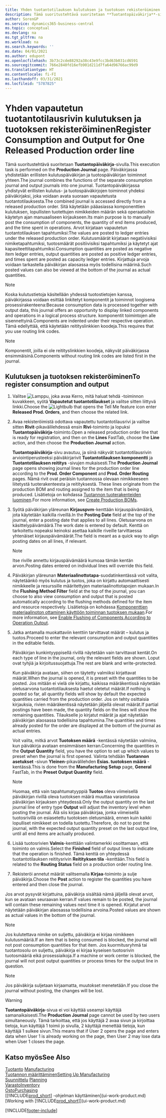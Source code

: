 ```yaml
---
title: Yhden tuotantotilauksen kulutuksen ja tuotoksen rekisteröiminen | Microsoft Docs
description: Tämä suoritustehtävä suoritetaan **Tuotantopäiväkirja**-sivulla. Päiväkirjassa yhdistetään erillisten kulutuspäiväkirjan ja tuotospäiväkirjan toiminnot yhteen. Tuotantopäiväkirjassa yhdistyvät erillisten kulutus- ja tuotospäiväkirjojen toiminnot yhdeksi päiväkirjaksi, joka voidaan avata suoraan vapautetusta tuotantotilauksesta. Sitä käytetään pääasiassa komponenttien kulutuksen, lopullisten tuotettujen nimikkeiden määrän sekä operaatioihin käytetyn ajan manuaaliseen kirjaukseen.
author: SorenGP
ms.service: dynamics365-business-central
ms.topic: conceptual
ms.devlang: na
ms.tgt_pltfrm: na
ms.workload: na
ms.search.keywords: ''
ms.date: 04/01/2021
ms.author: edupont
ms.openlocfilehash: 3b73c2cde88292a38c43e9fcc3bd63b031cd6591
ms.sourcegitcommit: 766e2840fd16efb901d211d7fa64d96766ac99d9
ms.translationtype: HT
ms.contentlocale: fi-FI
ms.lasthandoff: 03/31/2021
ms.locfileid: "5787825"
---
```

# <a name="register-consumption-and-output-for-one-released-production-order-line"></a><span data-ttu-id="6c81e-106">Yhden vapautetun tuotantotilausrivin kulutuksen ja tuotoksen rekisteröiminen</span><span class="sxs-lookup"><span data-stu-id="6c81e-106">Register Consumption and Output for One Released Production order line</span></span>
<span data-ttu-id="6c81e-107">Tämä suoritustehtävä suoritetaan **Tuotantopäiväkirja**-sivulla.</span><span class="sxs-lookup"><span data-stu-id="6c81e-107">This execution task is performed on the **Production Journal** page.</span></span> <span data-ttu-id="6c81e-108">Päiväkirjassa yhdistetään erillisten kulutuspäiväkirjan ja tuotospäiväkirjan toiminnot yhteen.</span><span class="sxs-lookup"><span data-stu-id="6c81e-108">The journal combines the functions of the separate consumption journal and output journals into one journal.</span></span> <span data-ttu-id="6c81e-109">Tuotantopäiväkirjassa yhdistyvät erillisten kulutus- ja tuotospäiväkirjojen toiminnot yhdeksi päiväkirjaksi, joka voidaan avata suoraan vapautetusta tuotantotilauksesta.</span><span class="sxs-lookup"><span data-stu-id="6c81e-109">The combined journal is accessed directly from a released production order.</span></span> <span data-ttu-id="6c81e-110">Sitä käytetään pääasiassa komponenttien kulutuksen, lopullisten tuotettujen nimikkeiden määrän sekä operaatioihin käytetyn ajan manuaaliseen kirjaukseen.</span><span class="sxs-lookup"><span data-stu-id="6c81e-110">Its main purpose is to manually post the consumption of components, the quantity of end items produced, and the time spent in operations.</span></span> <span data-ttu-id="6c81e-111">Arvot kirjataan vapautetun tuotantotilauksen tapahtumiksi:</span><span class="sxs-lookup"><span data-stu-id="6c81e-111">The values are posted to ledger entries under the released production order.</span></span> <span data-ttu-id="6c81e-112">Kulutusmäärät kirjataan negatiivisiksi nimiketapahtumiksi, tuotosmäärät positiivisiksi tapahtumiksi ja käytetyt ajat kapasiteettitapahtumiksi.</span><span class="sxs-lookup"><span data-stu-id="6c81e-112">Consumption quantities are posted as negative item ledger entries, output quantities are posted as positive ledger entries, and times spent are posted as capacity ledger entries.</span></span> <span data-ttu-id="6c81e-113">Kirjattuja arvoja voidaan tarkastella päiväkirjan alaosassa myös todellisina määrinä.</span><span class="sxs-lookup"><span data-stu-id="6c81e-113">Such posted values can also be viewed at the bottom of the journal as actual quantities.</span></span>  

> [!NOTE]  
>  <span data-ttu-id="6c81e-114">Koska kulutustietoja käsitellään yhdessä tuotostietojen kanssa, päiväkirjassa voidaan esittää linkitetyt komponentit ja toiminnot loogisena prosessirakenteena:</span><span class="sxs-lookup"><span data-stu-id="6c81e-114">Because consumption data is processed together with output data, this journal offers an opportunity to display linked components and operations in a logical process structure.</span></span> <span data-ttu-id="6c81e-115">komponentit toimintojen alle sisennettyinä.</span><span class="sxs-lookup"><span data-stu-id="6c81e-115">Components are indented under their respective operation.</span></span> <span data-ttu-id="6c81e-116">Tämä edellyttää, että käytetään reitityslinkkien koodeja.</span><span class="sxs-lookup"><span data-stu-id="6c81e-116">This requires that you use routing link codes.</span></span>  

> [!NOTE]  
>  <span data-ttu-id="6c81e-117">Komponentit, joilla ei ole reitityslinkkien koodeja, näkyvät päiväkirjassa ensimmäisinä.</span><span class="sxs-lookup"><span data-stu-id="6c81e-117">Components without routing link codes are listed first in the journal.</span></span>  

## <a name="to-register-consumption-and-output"></a><span data-ttu-id="6c81e-118">Kulutuksen ja tuotoksen rekisteröiminen</span><span class="sxs-lookup"><span data-stu-id="6c81e-118">To register consumption and output</span></span>  
1.  <span data-ttu-id="6c81e-119">Valitse ![Lamppu, joka avaa Kerro, mitä haluat tehdä -toiminnon](media/ui-search/search_small.png "Kerro, mitä haluat tehdä") kuvakkeen, syötä **Vapautetut tuotantotilaukset** ja valitse sitten liittyvä linkki.</span><span class="sxs-lookup"><span data-stu-id="6c81e-119">Choose the ![Lightbulb that opens the Tell Me feature](media/ui-search/search_small.png "Tell me what you want to do") icon enter **Released Prod. Orders**, and then choose the related link.</span></span>  
2.  <span data-ttu-id="6c81e-120">Avaa rekisteröimistä odottava vapautettu tuotantotilausrivi ja valitse sitten **Rivit**-pikavälilehdessä ensin **Rivi**-toiminto ja lopuksi **Tuotantopäiväkirja**-toiminto.</span><span class="sxs-lookup"><span data-stu-id="6c81e-120">Open a released production order line that is ready for registration, and then on the **Lines** FastTab, choose the **Line** action, and then choose the **Production Journal** action.</span></span>  

    <span data-ttu-id="6c81e-121">**Tuotantopäiväkirja**-sivu avautuu, ja siinä näkyvät tuotantotilausrivin arviointiperusteeksi päiväkirjarivit **Tuotantotilauksen komponentti** ja **Tuotantotilauksen reititys** -sivujen mukaisesti.</span><span class="sxs-lookup"><span data-stu-id="6c81e-121">The **Production Journal** page opens showing journal lines for the production order line according to the **Prod. Order Component** and **Prod. Order Routing** pages.</span></span> <span data-ttu-id="6c81e-122">Nämä rivit ovat peräisin tuotannossa olevaan nimikkeeseen liitetystä tuoterakenteesta ja reitityksestä. </span><span class="sxs-lookup"><span data-stu-id="6c81e-122">These lines originate from the production BOM and routing assigned to the item that is being produced.</span></span> <span data-ttu-id="6c81e-123">Lisätietoja on kohdassa [Tuotannon tuoterakenteiden luominen](production-how-to-create-routings.md).</span><span class="sxs-lookup"><span data-stu-id="6c81e-123">For more information, see [Create Production BOMs](production-how-to-create-routings.md).</span></span>  

3.  <span data-ttu-id="6c81e-124">Syötä päiväkirjan yläreunan **Kirjauspvm**-kenttään kirjauspäivämäärä, jota käytetään kaikilla riveillä.</span><span class="sxs-lookup"><span data-stu-id="6c81e-124">In the **Posting Date** field at the top of the journal, enter a posting date that applies to all lines.</span></span> <span data-ttu-id="6c81e-125">Oletusarvona on käsittelypäivämäärä.</span><span class="sxs-lookup"><span data-stu-id="6c81e-125">The work date is entered by default.</span></span> <span data-ttu-id="6c81e-126">Kenttä on tarkoitettu nopeaksi keinoksi asettaa kaikille riveille tarvittaessa yhtenäiset kirjauspäivämäärät.</span><span class="sxs-lookup"><span data-stu-id="6c81e-126">The field is meant as a quick way to align posting dates on all lines, if relevant.</span></span>  

    > [!NOTE]  
    >  <span data-ttu-id="6c81e-127">Itse riville annettu kirjauspäivämäärä kumoaa tämän kentän arvon.</span><span class="sxs-lookup"><span data-stu-id="6c81e-127">Posting dates entered on individual lines will override this field.</span></span>  

4.  <span data-ttu-id="6c81e-128">Päiväkirjan yläreunan **Materiaalinottotapa**-suodatinkentässä voit valita, näytetäänkö myös kulutus ja tuotos, joka on kirjattu automaattisesti nimikkeelle ja resurssille määritettyjen materiaalinottotapojen mukaan.</span><span class="sxs-lookup"><span data-stu-id="6c81e-128">In the **Flushing Method Filter** field at the top of the journal, you can choose to also view consumption and output that is posted automatically according to the flushing methods defined for the item and resource respectively.</span></span> <span data-ttu-id="6c81e-129">Lisätietoja on kohdassa [Komponenttien materiaalinoton ottaminen käyttöön toiminnan tuotoksen mukaan](production-how-to-flush-components-according-to-operation-output.md).</span><span class="sxs-lookup"><span data-stu-id="6c81e-129">For more information, see [Enable Flushing of Components According to Operation Output](production-how-to-flush-components-according-to-operation-output.md).</span></span>   

5.  <span data-ttu-id="6c81e-130">Jatka antamalla muokattaviin kenttiin tarvittavat määrät – kulutus ja tuotos.</span><span class="sxs-lookup"><span data-stu-id="6c81e-130">Proceed to enter the relevant consumption and output quantities in the editable fields.</span></span>  
  
    <span data-ttu-id="6c81e-131">Päiväkirjan kunkintyyppisellä rivillä näytetään vain tarvittavat kentät.</span><span class="sxs-lookup"><span data-stu-id="6c81e-131">On each type of line in the journal, only the relevant fields are shown.</span></span> <span data-ttu-id="6c81e-132">Loput ovat tyhjiä ja kirjoitussuojattuja.</span><span class="sxs-lookup"><span data-stu-id="6c81e-132">The rest are blank and write-protected.</span></span>  

    <span data-ttu-id="6c81e-133">Kun päiväkirja avataan, siihen on täytetty valmiiksi kirjattavat määrät.</span><span class="sxs-lookup"><span data-stu-id="6c81e-133">When the journal is opened, it is preset with the quantities to be posted.</span></span> <span data-ttu-id="6c81e-134">Jos mitään ei vielä ole kirjattu, kaikissa määräkentissä näytetään oletusarvona tuotantotilauksesta haetut oletetut määrät.</span><span class="sxs-lookup"><span data-stu-id="6c81e-134">If nothing is posted so far, all quantity fields will show by default the expected quantities carried from the production order.</span></span> <span data-ttu-id="6c81e-135">Jos on tehty osittaisia kirjauksia, rivien määräkentissä näytetään jäljellä olevat määrät.</span><span class="sxs-lookup"><span data-stu-id="6c81e-135">If partial postings have been made, the quantity fields on the lines will show the remaining quantities.</span></span> <span data-ttu-id="6c81e-136">Tilaukselle jo kirjatut määrät ja ajat näytetään päiväkirjan alaosassa todellisina tapahtumina.</span><span class="sxs-lookup"><span data-stu-id="6c81e-136">The quantities and times already posted for the order are displayed at the bottom of the journal as actual entries.</span></span>  

    <span data-ttu-id="6c81e-137">Voit valita, mitkä arvot **Tuotoksen määrä** -kentässä näytetään valmiina, kun päiväkirja avataan ensimmäisen kerran.</span><span class="sxs-lookup"><span data-stu-id="6c81e-137">Concerning the quantities in the **Output Quantity** field, you have the option to set up which values to preset when the journal is first opened.</span></span> <span data-ttu-id="6c81e-138">Valinta tehdään **Tuotannon asetukset** -sivun **Yleinen**-pikavälilehden **Esias. tuotoksen määrä** -kentässä.</span><span class="sxs-lookup"><span data-stu-id="6c81e-138">This is done from the **Manufacturing Setup** page, **General** FastTab, in the **Preset Output Quantity** field.</span></span>

    > [!NOTE]  
    >  <span data-ttu-id="6c81e-139">Huomaa, että vain tapahtumatyyppiä **Tuotos** oleva viimeisellä päiväkirjan rivillä oleva tuotoksen määrä muuttaa varastotasoa päiväkirjan kirjauksen yhteydessä.</span><span class="sxs-lookup"><span data-stu-id="6c81e-139">Only the output quantity on the last journal line of entry type **Output** will adjust the inventory level when posting the journal.</span></span> <span data-ttu-id="6c81e-140">Älä siis kirjaa päiväkirjaa, jonka viimeisellä tuotosrivillä on esiasetettu tuotoksen oletusmäärä, ennen kuin kaikki lopulliset nimikkeet on todella tuotettu.</span><span class="sxs-lookup"><span data-stu-id="6c81e-140">Therefore, do not to post the journal, with the expected output quantity preset on the last output line, until all end items are actually produced.</span></span>  

6.  <span data-ttu-id="6c81e-141">Lisää tuotosrivien **Valmis**-kenttään valintamerkki osoittamaan, että toiminto on valmis.</span><span class="sxs-lookup"><span data-stu-id="6c81e-141">Select the **Finished** field of output lines to indicate that the operation is finished.</span></span> <span data-ttu-id="6c81e-142">Tämä kenttä on yhteydessä tuotantotilauksen reititysrivin **Reitityksen tila** -kenttään.</span><span class="sxs-lookup"><span data-stu-id="6c81e-142">This field is related to the **Routing Status** field on a production order routing line.</span></span>  
7.  <span data-ttu-id="6c81e-143">Rekisteröi annetut määrät valitsemalla **Kirjaa**-toiminto ja sulje päiväkirja.</span><span class="sxs-lookup"><span data-stu-id="6c81e-143">Choose the **Post** action to register the quantities you have entered and then close the journal.</span></span>  

<span data-ttu-id="6c81e-144">Jos arvot pysyvät kirjattuina, päiväkirja sisältää nämä jäljellä olevat arvot, kun se avataan seuraavan kerran.</span><span class="sxs-lookup"><span data-stu-id="6c81e-144">If values remain to be posted, the journal will contain these remaining values next time it is opened.</span></span> <span data-ttu-id="6c81e-145">Kirjatut arvot näytetään päiväkirjan alaosassa todellisina arvoina.</span><span class="sxs-lookup"><span data-stu-id="6c81e-145">Posted values are shown as actual values in the bottom of the journal.</span></span>  

> [!NOTE]  
>  <span data-ttu-id="6c81e-146"> Jos kulutettava nimike on suljettu, päiväkirja ei kirjaa nimikkeen kulutusmääriä.</span><span class="sxs-lookup"><span data-stu-id="6c81e-146">If an item that is being consumed is blocked, the journal will not post consumption quantities for that item.</span></span> <span data-ttu-id="6c81e-147">Jos kuormitusryhmä tai tuotantosolu on suljettu, päiväkirja ei kirjaa kyseisen tuotosrivin tuotosmääriä eikä prosessiaikoja.</span><span class="sxs-lookup"><span data-stu-id="6c81e-147">If a machine or work center is blocked, the journal will not post output quantities or process times for the output line in question.</span></span>  

> [!NOTE]  
>  <span data-ttu-id="6c81e-148">Jos päiväkirja suljetaan kirjaamatta, muutokset menetetään.</span><span class="sxs-lookup"><span data-stu-id="6c81e-148">If you close the journal without posting, the changes will be lost.</span></span>  

> [!WARNING]  
>  <span data-ttu-id="6c81e-149">**Tuotantopäiväkirja**-sivua ei voi käyttää useampi käyttäjä samanaikaisesti.</span><span class="sxs-lookup"><span data-stu-id="6c81e-149">The **Production Journal** page cannot be used by two users simultaneously.</span></span> <span data-ttu-id="6c81e-150">Tämä tarkoittaa, että jos käyttäjä 2 avaa sivun ja kirjoittaa tietoja, kun käyttäjä 1 toimii jo sivulla, 2 käyttäjä menettää tietoja, kun käyttäjä 1 sulkee sivun.</span><span class="sxs-lookup"><span data-stu-id="6c81e-150">This means that if User 2 opens the page and enters data when User 1 is already working on the page, then User 2 may lose data when User 1 closes the page.</span></span>  

## <a name="see-also"></a><span data-ttu-id="6c81e-151">Katso myös</span><span class="sxs-lookup"><span data-stu-id="6c81e-151">See Also</span></span>  
<span data-ttu-id="6c81e-152">[Tuotanto](production-manage-manufacturing.md)  </span><span class="sxs-lookup"><span data-stu-id="6c81e-152">[Manufacturing](production-manage-manufacturing.md)  </span></span>  
[<span data-ttu-id="6c81e-153">Tuotannon määrittäminen</span><span class="sxs-lookup"><span data-stu-id="6c81e-153">Setting Up Manufacturing</span></span>](production-configure-production-processes.md)  
<span data-ttu-id="6c81e-154">[Suunnittelu](production-planning.md)    </span><span class="sxs-lookup"><span data-stu-id="6c81e-154">[Planning](production-planning.md)    </span></span>  
[<span data-ttu-id="6c81e-155">Varasto</span><span class="sxs-lookup"><span data-stu-id="6c81e-155">Inventory</span></span>](inventory-manage-inventory.md)  
[<span data-ttu-id="6c81e-156">Osto</span><span class="sxs-lookup"><span data-stu-id="6c81e-156">Purchasing</span></span>](purchasing-manage-purchasing.md)  
<span data-ttu-id="6c81e-157">[[!INCLUDE[prod_short](includes/prod_short.md)] -ohjelman käyttäminen](ui-work-product.md)</span><span class="sxs-lookup"><span data-stu-id="6c81e-157">[Working with [!INCLUDE[prod_short](includes/prod_short.md)]](ui-work-product.md)</span></span>


[!INCLUDE[footer-include](includes/footer-banner.md)]
